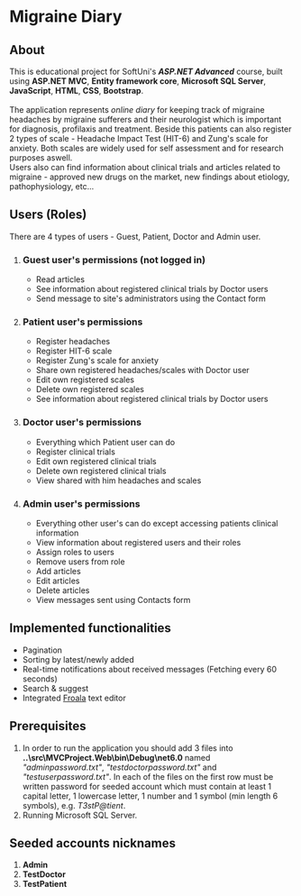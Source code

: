 # Migraine Diary

## About
This is educational project for SoftUni's **_ASP.NET Advanced_** course, built using **ASP.NET MVC**, **Entity framework core**, **Microsoft SQL Server**, **JavaScript**, **HTML**, **CSS**, **Bootstrap**.\
\
The application represents _online_ _diary_ for keeping track of migraine headaches by migraine sufferers and their neurologist which is important for diagnosis, profilaxis and treatment. Beside this patients can also register 2 types of scale - Headache Impact Test (HIT-6) and Zung's scale for anxiety. Both scales are widely used for self assessment and for research purposes aswell.\
Users also can find information about clinical trials and articles related to migraine - approved new drugs on the market, new findings about etiology, pathophysiology, etc... 

## Users (Roles)
There are 4 types of users - Guest, Patient, Doctor and Admin user.

1. ### Guest user's permissions (not logged in)
    * Read articles
    * See information about registered clinical trials by Doctor users
    * Send message to site's administrators using the Contact form
    
2. ### Patient user's permissions
    * Register headaches
    * Register HIT-6 scale
    * Register Zung's scale for anxiety
    * Share own registered headaches/scales with Doctor user
    * Edit own registered scales
    * Delete own registered scales
    * See information about registered clinical trials by Doctor users

3. ### Doctor user's permissions
    * Everything which Patient user can do
    * Register clinical trials
    * Edit own registered clinical trials
    * Delete own registered clinical trials
    * View shared with him headaches and scales
    
4. ### Admin user's permissions
    * Everything other user's can do except accessing patients clinical information
    * View information about registered users and their roles
    * Assign roles to users
    * Remove users from role
    * Add articles
    * Edit articles
    * Delete articles
    * View messages sent using Contacts form
    
## Implemented functionalities
* Pagination
* Sorting by latest/newly added
* Real-time notifications about received messages (Fetching every 60 seconds)
* Search & suggest
* Integrated [Froala](https://froala.com) text editor

## Prerequisites
1. In order to run the application you should add 3 files into **..\src\MVCProject.Web\bin\Debug\net6.0** named *"adminpassword.txt"*, *"testdoctorpassword.txt"* and *"testuserpassword.txt"*. In each of the files on the first row must be written password for seeded account which must contain at least 1 capital letter, 1 lowercase letter, 1 number and 1 symbol (min length 6 symbols), e.g. *T3stP@tient*.
2. Running Microsoft SQL Server.

## Seeded accounts nicknames
1. **Admin**
2. **TestDoctor**
3. **TestPatient**
